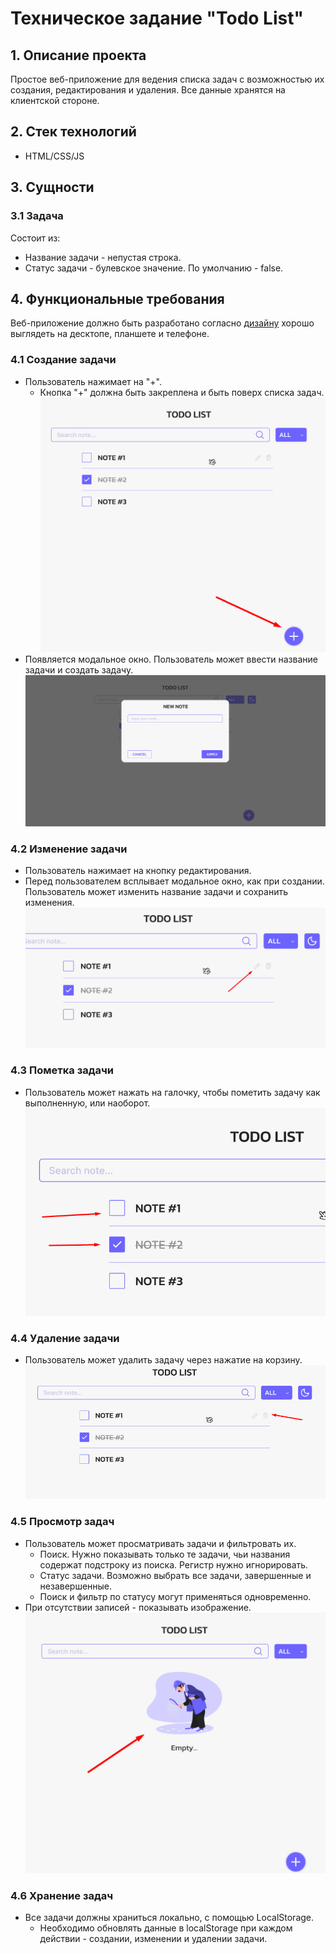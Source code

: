 # Техническое задание "Todo List"
## 1. Описание проекта
Простое веб-приложение для ведения списка задач с возможностью их создания, редактирования и удаления. Все данные хранятся на клиентской стороне.
## 2. Стек технологий
- HTML/CSS/JS
## 3. Сущности
### 3.1 Задача
Состоит из:
* Название задачи - непустая строка.
* Статус задачи - булевское значение. По умолчанию - false.
## 4. Функциональные требования
Веб-приложение должно быть разработано согласно [дизайну](https://www.figma.com/design/V1PVVoW62zy5MNwTxWCE3i/%D0%92%D0%B5%D0%B1-%D0%BF%D1%80%D0%B8%D0%BB%D0%BE%D0%B6%D0%B5%D0%BD%D0%B8%D0%B5-%22Todo-App%22?node-id=0-1&t=uckpD1TdgRBdIxAo-1) хорошо выглядеть на десктопе, планшете и телефоне.
### 4.1 Создание задачи
* Пользователь нажимает на "+".
	* Кнопка "+" должна быть закреплена и быть поверх списка задач.
![image](assets/20240830230342.png)
* Появляется модальное окно. Пользователь может ввести название задачи и создать задачу.
![image](assets/20240830224827.png)
### 4.2 Изменение задачи
* Пользователь нажимает на кнопку редактирования.
* Перед пользователем всплывает модальное окно, как при создании. Пользователь может изменить название задачи и сохранить изменения.
![image](assets/20240830225632.png)
### 4.3 Пометка задачи
* Пользователь может нажать на галочку, чтобы пометить задачу как выполненную, или наоборот.
![image](assets/20240830225724.png)
### 4.4 Удаление задачи
* Пользователь может удалить задачу через нажатие на корзину.
![image](assets/20240830225847.png)
### 4.5 Просмотр задач
* Пользователь может просматривать задачи и фильтровать их.
	* Поиск. Нужно показывать только те задачи, чьи названия содержат подстроку из поиска. Регистр нужно игнорировать.
	* Статус задачи. Возможно выбрать все задачи, завершенные и незавершенные.
	* Поиск и фильтр по статусу могут применяться одновременно.
* При отсутствии записей - показывать изображение.
![image](assets/20240830230712.png)
### 4.6 Хранение задач
* Все задачи должны храниться локально, с помощью LocalStorage.
	* Необходимо обновлять данные в localStorage при каждом действии - создании, изменении и удалении задачи.